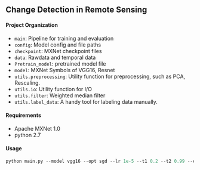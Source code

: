 ## Change Detection in Remote Sensing


#### Project Organization

- ```main```: Pipeline for training and evaluation
- ```config```: Model config and file paths
- ```checkpoint```: MXNet checkpoint files
- ```data```:  Rawdata and temporal data
- ```Pretrain_model```: pretrained model file
- ```model```:  MXNet Symbols of VGG16, Resnet
- ```utils.preprocessing```: Utility function for preprocessing, such as PCA, Rescaling.
- ```utils.io```: Utility function for I/O
- ```utils.filter```: Weighted median filter
- ```utils.label_data```: A handy tool for labeling data manually.

#### Requirements
- Apache MXNet 1.0
- python 2.7


#### Usage
```python
python main.py --model vgg16 --opt sgd --lr 1e-5 --t1 0.2 --t2 0.99 --epoch 0 --num_epoch 100
```
